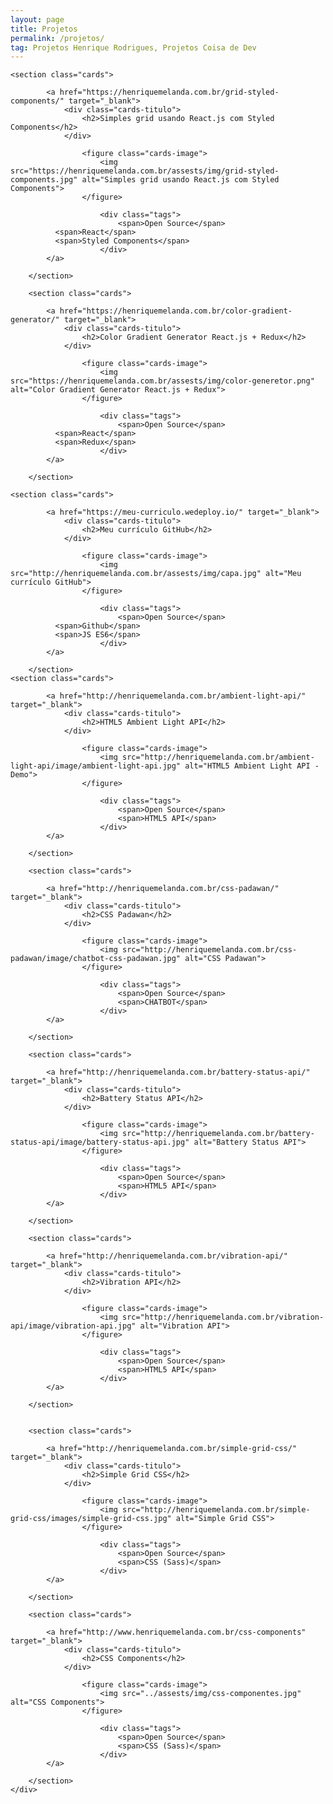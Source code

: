 ```yaml
---
layout: page
title: Projetos
permalink: /projetos/
tag: Projetos Henrique Rodrigues, Projetos Coisa de Dev
---
```


<!--<div class="page-banner {{ page.title }}">
	<h1>{{ page.title }}</h1>
</div>-->

<div class="page-content">
  <div class="page-center">
		
    <section class="cards">

			<a href="https://henriquemelanda.com.br/grid-styled-components/" target="_blank">
				<div class="cards-titulo">
					<h2>Simples grid usando React.js com Styled Components</h2>
				</div>

					<figure class="cards-image">
						<img src="https://henriquemelanda.com.br/assests/img/grid-styled-components.jpg" alt="Simples grid usando React.js com Styled Components">
					</figure>

						<div class="tags">
							<span>Open Source</span>
              <span>React</span>
              <span>Styled Components</span>
						</div>
			</a>

		</section>
		
		<section class="cards">

			<a href="https://henriquemelanda.com.br/color-gradient-generator/" target="_blank">
				<div class="cards-titulo">
					<h2>Color Gradient Generator React.js + Redux</h2>
				</div>

					<figure class="cards-image">
						<img src="https://henriquemelanda.com.br/assests/img/color-generetor.png" alt="Color Gradient Generator React.js + Redux">
					</figure>

						<div class="tags">
							<span>Open Source</span>
              <span>React</span>
              <span>Redux</span>
						</div>
			</a>

		</section>
    
    <section class="cards">

			<a href="https://meu-curriculo.wedeploy.io/" target="_blank">
				<div class="cards-titulo">
					<h2>Meu currículo GitHub</h2>
				</div>

					<figure class="cards-image">
						<img src="http://henriquemelanda.com.br/assests/img/capa.jpg" alt="Meu currículo GitHub">
					</figure>

						<div class="tags">
							<span>Open Source</span>
              <span>Github</span>
              <span>JS ES6</span>
						</div>
			</a>

		</section>
    <section class="cards">

			<a href="http://henriquemelanda.com.br/ambient-light-api/" target="_blank">
				<div class="cards-titulo">
					<h2>HTML5 Ambient Light API</h2>
				</div>

					<figure class="cards-image">
						<img src="http://henriquemelanda.com.br/ambient-light-api/image/ambient-light-api.jpg" alt="HTML5 Ambient Light API - Demo">
					</figure>

						<div class="tags">
							<span>Open Source</span>
							<span>HTML5 API</span>
						</div>
			</a>

		</section>
		
		<section class="cards">

			<a href="http://henriquemelanda.com.br/css-padawan/" target="_blank">
				<div class="cards-titulo">
					<h2>CSS Padawan</h2>
				</div>

					<figure class="cards-image">
						<img src="http://henriquemelanda.com.br/css-padawan/image/chatbot-css-padawan.jpg" alt="CSS Padawan">
					</figure>

						<div class="tags">
							<span>Open Source</span>
							<span>CHATBOT</span>
						</div>
			</a>

		</section>

		<section class="cards">

			<a href="http://henriquemelanda.com.br/battery-status-api/" target="_blank">
				<div class="cards-titulo">
					<h2>Battery Status API</h2>
				</div>

					<figure class="cards-image">
						<img src="http://henriquemelanda.com.br/battery-status-api/image/battery-status-api.jpg" alt="Battery Status API">
					</figure>

						<div class="tags">
							<span>Open Source</span>
							<span>HTML5 API</span>
						</div>
			</a>

		</section>

		<section class="cards">

			<a href="http://henriquemelanda.com.br/vibration-api/" target="_blank">
				<div class="cards-titulo">
					<h2>Vibration API</h2>
				</div>

					<figure class="cards-image">
						<img src="http://henriquemelanda.com.br/vibration-api/image/vibration-api.jpg" alt="Vibration API">
					</figure>

						<div class="tags">
							<span>Open Source</span>
							<span>HTML5 API</span>
						</div>
			</a>

		</section>

		
		<section class="cards">

			<a href="http://henriquemelanda.com.br/simple-grid-css/" target="_blank">
				<div class="cards-titulo">
					<h2>Simple Grid CSS</h2>
				</div>

					<figure class="cards-image">
						<img src="http://henriquemelanda.com.br/simple-grid-css/images/simple-grid-css.jpg" alt="Simple Grid CSS">
					</figure>

						<div class="tags">
							<span>Open Source</span>
							<span>CSS (Sass)</span>
						</div>
			</a>

		</section>	

		<section class="cards">

			<a href="http://www.henriquemelanda.com.br/css-components" target="_blank">
				<div class="cards-titulo">
					<h2>CSS Components</h2>
				</div>

					<figure class="cards-image">
						<img src="../assests/img/css-componentes.jpg" alt="CSS Components">
					</figure>

						<div class="tags">
							<span>Open Source</span>
							<span>CSS (Sass)</span>
						</div>
			</a>

		</section>		
	</div>
</div>
